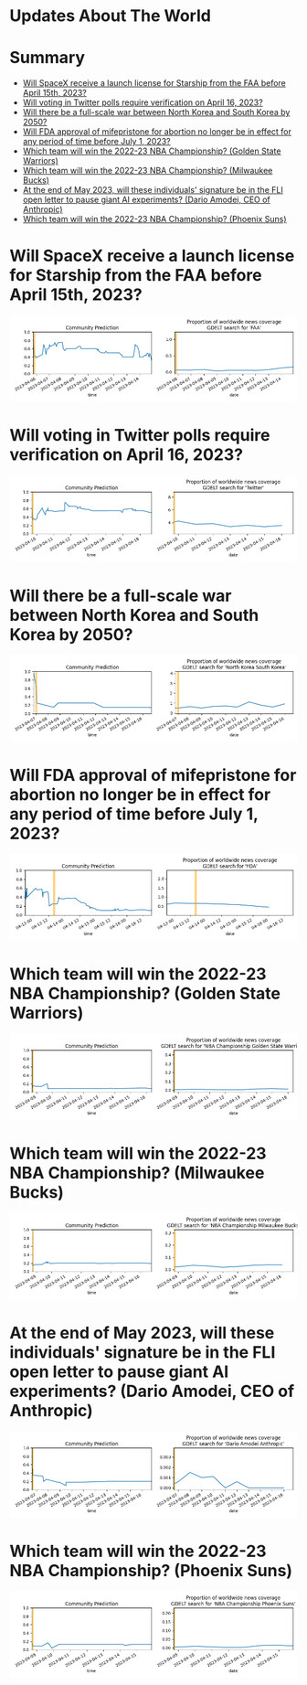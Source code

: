 
Updates About The World
=======================

Summary
=======

* [Will SpaceX receive a launch license for Starship from the FAA before April 15th, 2023?](#will-spacex-receive-a-launch-license-for-starship-from-the-faa-before-april-15th-2023)
* [Will voting in Twitter polls require verification on April 16, 2023?](#will-voting-in-twitter-polls-require-verification-on-april-16-2023)
* [Will there be a full-scale war between North Korea and South Korea by 2050?](#will-there-be-a-full-scale-war-between-north-korea-and-south-korea-by-2050)
* [Will FDA approval of mifepristone for abortion no longer be in effect for any period of time before July 1, 2023?](#will-fda-approval-of-mifepristone-for-abortion-no-longer-be-in-effect-for-any-period-of-time-before-july-1-2023)
* [Which team will win the 2022-23 NBA Championship? (Golden State Warriors)](#which-team-will-win-the-2022-23-nba-championship-golden-state-warriors)
* [Which team will win the 2022-23 NBA Championship? (Milwaukee Bucks)](#which-team-will-win-the-2022-23-nba-championship-milwaukee-bucks)
* [At the end of May 2023, will these individuals' signature be in the FLI open letter to pause giant AI experiments? (Dario Amodei, CEO of Anthropic)](#at-the-end-of-may-2023-will-these-individuals-signature-be-in-the-fli-open-letter-to-pause-giant-ai-experiments-dario-amodei-ceo-of-anthropic)
* [Which team will win the 2022-23 NBA Championship? (Phoenix Suns)](#which-team-will-win-the-2022-23-nba-championship-phoenix-suns)

# Will SpaceX receive a launch license for Starship from the FAA before April 15th, 2023?


![Starship Launch License before Apr 15, 2023?](assets/01.png)
# Will voting in Twitter polls require verification on April 16, 2023?


![Twitter Poll Verification on 4/16/23?](assets/02.png)
# Will there be a full-scale war between North Korea and South Korea by 2050?


![Second Korean War by 2050](assets/03.png)
# Will FDA approval of mifepristone for abortion no longer be in effect for any period of time before July 1, 2023?


![Mifepristone FDA Approval Suspended?](assets/05.png)
# Which team will win the 2022-23 NBA Championship? (Golden State Warriors)


![Golden State Warriors](assets/07.png)
# Which team will win the 2022-23 NBA Championship? (Milwaukee Bucks)


![Milwaukee Bucks](assets/08.png)
# At the end of May 2023, will these individuals' signature be in the FLI open letter to pause giant AI experiments? (Dario Amodei, CEO of Anthropic)


![Dario Amodei, CEO of Anthropic](assets/09.png)
# Which team will win the 2022-23 NBA Championship? (Phoenix Suns)


![Phoenix Suns](assets/10.png)